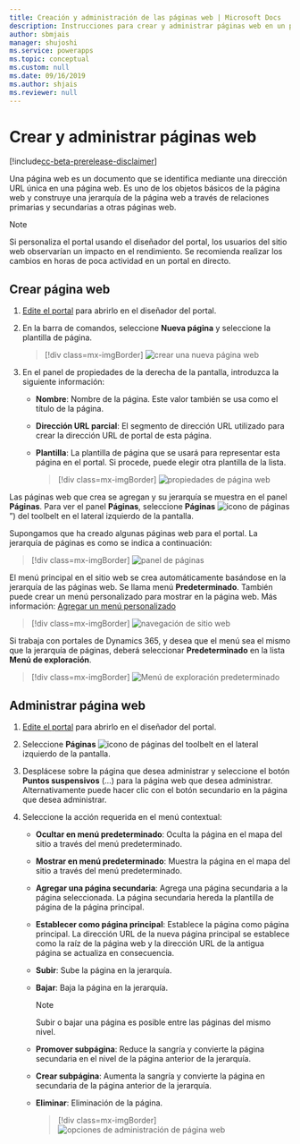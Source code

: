 ```yaml
---
title: Creación y administración de las páginas web | Microsoft Docs
description: Instrucciones para crear y administrar páginas web en un portal.
author: sbmjais
manager: shujoshi
ms.service: powerapps
ms.topic: conceptual
ms.custom: null
ms.date: 09/16/2019
ms.author: shjais
ms.reviewer: null
---
```


# <a name="create-and-manage-webpages"></a>Crear y administrar páginas web

[!include[cc-beta-prerelease-disclaimer](../../includes/cc-beta-prerelease-disclaimer.md)]

Una página web es un documento que se identifica mediante una dirección URL única en una página web. Es uno de los objetos básicos de la página web y construye una jerarquía de la página web a través de relaciones primarias y secundarias a otras páginas web.

> [!NOTE]
> Si personaliza el portal usando el diseñador del portal, los usuarios del sitio web observarían un impacto en el rendimiento. Se recomienda realizar los cambios en horas de poca actividad en un portal en directo.

## <a name="create-webpage"></a>Crear página web

1.  [Edite el portal](manage-existing-portals.md#edit) para abrirlo en el diseñador del portal.  

2.  En la barra de comandos, seleccione **Nueva página** y seleccione la plantilla de página.

    > [!div class=mx-imgBorder]
    > ![crear una nueva página web](media/create-webpage.png "Crear una nueva página web")

3.  En el panel de propiedades de la derecha de la pantalla, introduzca la siguiente información:

    - **Nombre**: Nombre de la página. Este valor también se usa como el título de la página.

    - **Dirección URL parcial**: El segmento de dirección URL utilizado para crear la dirección URL de portal de esta página.

    - **Plantilla**: La plantilla de página que se usará para representar esta página en el portal. Si procede, puede elegir otra plantilla de la lista.

        > [!div class=mx-imgBorder]
        > ![propiedades de página web](media/webpage-props.png "Propiedades de página web")

Las páginas web que crea se agregan y su jerarquía se muestra en el panel **Páginas**. Para ver el panel **Páginas**, seleccione **Páginas** ![icono de páginas](media/pages-icon.png "Icono de páginas")”) del toolbelt en el lateral izquierdo de la pantalla.  

Supongamos que ha creado algunas páginas web para el portal. La jerarquía de páginas es como se indica a continuación:

> [!div class=mx-imgBorder]
> ![panel de páginas](media/pages-pane.png "Panel de páginas")  

El menú principal en el sitio web se crea automáticamente basándose en la jerarquía de las páginas web. Se llama menú **Predeterminado**. También puede crear un menú personalizado para mostrar en la página web. Más información: [Agregar un menú personalizado](compose-page.md#add-a-custom-menu)

> [!div class=mx-imgBorder]
> ![navegación de sitio web](media/website-navigation.png "Navegación de sitio web")

Si trabaja con portales de Dynamics 365, y desea que el menú sea el mismo que la jerarquía de páginas, deberá seleccionar **Predeterminado** en la lista **Menú de exploración**.

> [!div class=mx-imgBorder]
> ![Menú de exploración predeterminado](media/navigation-menu-default.png "Menú de exploración predeterminado")

## <a name="manage-webpage"></a>Administrar página web

1.  [Edite el portal](manage-existing-portals.md#edit) para abrirlo en el diseñador del portal.  

2.  Seleccione **Páginas** ![icono de páginas](media/pages-icon.png "Icono de páginas") del toolbelt en el lateral izquierdo de la pantalla.  

3.  Desplácese sobre la página que desea administrar y seleccione el botón **Puntos suspensivos** (…) para la página web que desea administrar. Alternativamente puede hacer clic con el botón secundario en la página que desea administrar.

4.  Seleccione la acción requerida en el menú contextual:

    - **Ocultar en menú predeterminado**: Oculta la página en el mapa del sitio a través del menú predeterminado.

    - **Mostrar en menú predeterminado**: Muestra la página en el mapa del sitio a través del menú predeterminado.

    - **Agregar una página secundaria**: Agrega una página secundaria a la página seleccionada. La página secundaria hereda la plantilla de página de la página principal.

    - **Establecer como página principal**: Establece la página como página principal. La dirección URL de la nueva página principal se establece como la raíz de la página web y la dirección URL de la antigua página se actualiza en consecuencia.

    - **Subir**: Sube la página en la jerarquía.

    - **Bajar**: Baja la página en la jerarquía.

        > [!NOTE]
        > Subir o bajar una página es posible entre las páginas del mismo nivel.

    - **Promover subpágina**: Reduce la sangría y convierte la página secundaria en el nivel de la página anterior de la jerarquía.

    - **Crear subpágina**: Aumenta la sangría y convierte la página en secundaria de la página anterior de la jerarquía.

    - **Eliminar**: Eliminación de la página.

        > [!div class=mx-imgBorder]
        > ![opciones de administración de página web](media/webpage-manage-options.png "Opciones de administración de página web")  





